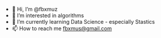 - 👋 Hi, I’m @fbxmuz
- 👀 I’m interested in algorithms
- 🌱 I’m currently learning Data Science - especially Stastics
- 📫 How to reach me fbxmus@gmail.com

<!---
fbxmuz/fbxmuz is a ✨ special ✨ repository because its `README.md` (this file) appears on your GitHub profile.
You can click the Preview link to take a look at your changes.
--->
